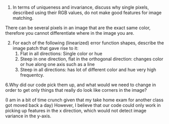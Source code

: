 1. In terms of uniqueness and invariance, discuss why single pixels, described using their RGB values, do not make good features for image matching.

There can be several pixels in an image that are the exact same color, therefore you cannot differentiate where in the image you are. 

2. For each of the following (linearized) error function shapes, describe the image patch that gave rise to it:
    1. Flat in all directions: Single color or hue
    2. Steep in one direction, flat in the orthogonal direction: changes color or hue along one axis such as a line
    3. Steep in all directions: has lot of different color and hue very high frequentcy.


6.Why did our code pick them up, and what would we need to change in order to get only things that really do look like corners in the image?

(I am in a bit of time crunch given that my take home exam for another class got moved back a day) However, I believe that our code could only work in picking up features in the x direction, which would not detect image variance in the y-axis. 



